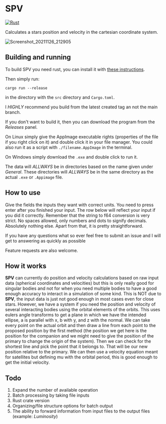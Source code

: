 # SPV

[![Rust](https://github.com/AlbinSjoegren/SPV/actions/workflows/rust.yml/badge.svg?branch=main)](https://github.com/AlbinSjoegren/SPV/actions/workflows/rust.yml)

Calculates a stars position and velocity in the cartesian coordinate system.

![Screenshot_20211126_212905](https://user-images.githubusercontent.com/23136737/143627341-dd6598b4-4dde-4d64-98db-f3c59813a4be.png)

## Building and running

To build SPV you need rust, you can install it with [these instructions](https://www.rust-lang.org/learn/get-started).

Then simply run:

```
cargo run --release
```
in the directory with the `src` directory and `Cargo.toml`.

I _HIGHLY_ recommend you build from the latest created tag an not the main branch.

If you don't want to build it, then you can download the program from the _Releases_ panel.

On Linux simply give the AppImage executable rights (properties of the file if you right click on it) and double click it in your file manager. You could also run it as a script with `./filename.AppImage` in the terminal.

On Windows simply download the `.exe` and double click to run it.

The data will _ALLWAYS_ be in directories based on the name given under _General_. These directories will _ALLWAYS_ be in the same directory as the actual `.exe` or `.Appimage` file.

## How to use

Give the fields the inputs they want with correct units. You need to press enter after you finished your input. The row below will reflect your input if you did it correctly. Remember that the string to f64 conversion is very strict. No spaces allowed, only numbers and dots to signify decimals. Absolutely nothing else.
Apart from that, it is pretty straightforward. 

If you have any questions what so ever feel free to submit an issue and I will get to answering as quickly as possible 

Feature requests are also welcome.

## How it works

__SPV__ can currently do position and velocity calculations based on raw input data (spherical coordinates and velocities) but this is only really good for singular bodies and not for when you need multiple bodies to have a good enough accuracy to interact in a simulation of some kind. This is NOT due to __SPV__, the input data is just not good enough in most cases even for close stars. However, we have a system if you need the position and velocity of several interacting bodies using the orbital elements of the orbits. This uses eulers angle transforms to get a plane in which we have the intended ellipse, a is parallel with x, b with y, and z with the normal. We can take every point on the actual orbit and then draw a line from each point to the proposed position by the first method (the position we get here is the position for the companion and we might need to give the position of the primary to change the origin of the system). Then we can check for the shortest line and pick the point that it belongs to. That will be our new position relative to the primary. We can then use a velocity equation meant for satellites but defining mu with the orbital period, this is good enough to get the initial velocity.

## Todo

1. Expand the number of available operation
2. Batch processing by taking file inputs
3. Rust crate version
4. Organizing/file structure options for batch output
5. The ability to forward information from input files to the output files (example: _Luminosity_)

